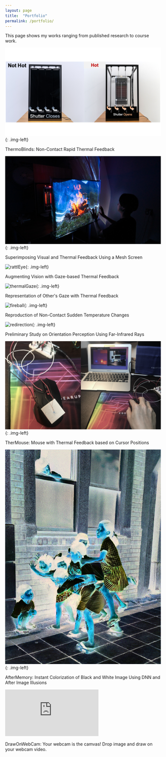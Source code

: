 ```yaml
---
layout: page
title:  "Portfolio"
permalink: /portfolio/
---
```


<link href="{{site.baseurl}}/assets/css/main.css" rel="stylesheet">
This page shows my works ranging from published research to course work.

![thermoBlinds](/assets/images/thermoBlinds.png){: .img-left}
  <div class="clearfix">
   <p>ThermoBlinds: Non-Contact Rapid Thermal Feedback</p>
  </div>

![mesh1](/assets/images/mesh1.png){: .img-left}
  <div class="clearfix">
   <p>Superimposing Visual and Thermal Feedback Using a Mesh Screen</p>
  </div>

![rattlEye](/assets/images/rattlEye.png){: .img-left}
  <div class="clearfix">
   <p>Augmenting Vision with Gaze-based Thermal Feedback</p>
  </div>

![thermalGaze](/assets/images/thermalGaze.png){: .img-left}
  <div class="clearfix">
   <p>Representation of Other's Gaze with Thermal Feedback</p>
  </div>

![fireball](/assets/images/fireball.png){: .img-left}
  <div class="clearfix">
   <p>Reproduction of Non-Contact Sudden Temperature Changes</p>
  </div>

![redirection](/assets/images/redirection.png){: .img-left}
  <div class="clearfix">
   <p>Preliminary Study on Orientation Perception Using Far-Infrared Rays</p>
  </div>

![therMouse](/assets/images/therMouse.png){: .img-left}
  <div class="clearfix">
   <p>TherMouse: Mouse with Thermal Feedback based on Cursor Positions</p>
  </div>

![colorization](/assets/images/colorization.gif){: .img-left}
  <div class="clearfix">
   <p>AfterMemory: Instant Colorization of Black and White Image Using DNN and After Image Illusions</p>
  </div>

<p align="left" class="img-left">
<iframe width="60%" src="https://www.youtube.com/embed/VKDcPVnvKvc" title="YouTube video player" frameborder="0" allow="accelerometer; autoplay; clipboard-write; encrypted-media; gyroscope; picture-in-picture" allowfullscreen></iframe>
</p>
<div class="clearfix">
<p>DrawOnWebCam: Your webcam is the camvas! Drop image and draw on your webcam video.</p>
</div>

<script src="{{site.baseurl}}/assets/js/main.js"></script>
